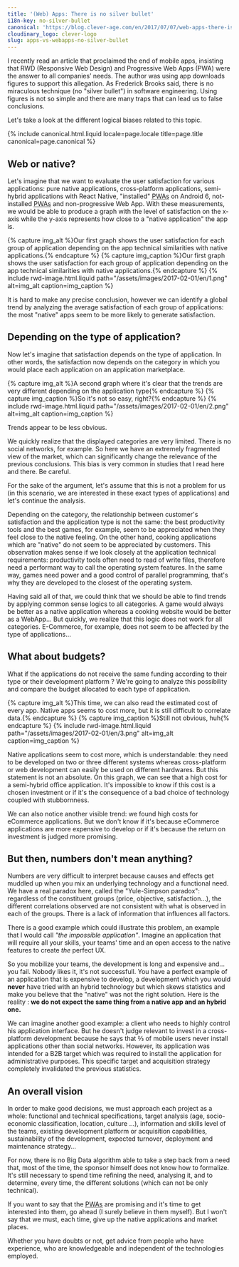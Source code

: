 ```yaml
---
title: '(Web) Apps: There is no silver bullet'
i18n-key: no-silver-bullet
canonical: 'https://blog.clever-age.com/en/2017/07/07/web-apps-there-is-no-silver-bullet/'
cloudinary_logo: clever-logo
slug: apps-vs-webapps-no-silver-bullet
---
```


I recently read an article that proclaimed the end of mobile apps, insisting
that RWD (Responsive Web Design) and Progressive Web Apps (PWA) were the answer
to all companies’ needs. The author was using app downloads figures to support
this allegation. As Frederick Brooks said, there is no miraculous technique (no
"silver bullet") in software engineering. Using figures is not so simple and
there are many traps that can lead us to false conclusions.

Let's take a look at the different logical biases related to this topic.

<!-- more -->

{% include canonical.html.liquid
    locale=page.locale
    title=page.title
    canonical=page.canonical
%}

## Web or native?

Let's imagine that we want to evaluate the user satisfaction for various
applications: pure native applications, cross-platform applications, semi-hybrid
applications with React Native, "installed"
<abbr title="Progressive Web Apps">PWAs</abbr> on Android 6, not-installed
<abbr title="Progressive Web Apps">PWAs</abbr> and non-progressive Web App. With
these measurements, we would be able to produce a graph with the level of
satisfaction on the x-axis while the y-axis represents how close to a "native
application" the app is.

{% capture img_alt %}Our first graph shows the user satisfaction for each group
of application depending on the app technical similarities with native
applications.{% endcapture %} {% capture img_caption %}Our first graph shows the
user satisfaction for each group of application depending on the app technical
similarities with native applications.{% endcapture %}
{% include rwd-image.html.liquid
path="/assets/images/2017-02-01/en/1.png"
alt=img_alt
caption=img_caption
%}

It is hard to make any precise conclusion, however we can identify a global
trend by analyzing the average satisfaction of each group of applications: the
most "native" apps seem to be more likely to generate satisfaction.

## Depending on the type of application?

Now let's imagine that satisfaction depends on the type of application. In other
words, the satisfaction now depends on the category in which you would place
each application on an application marketplace.

{% capture img_alt %}A second graph where it's clear that the trends are very
different depending on the application type{% endcapture %}
{% capture img_caption %}So it's not so easy, right?{% endcapture %}
{% include rwd-image.html.liquid
path="/assets/images/2017-02-01/en/2.png"
alt=img_alt
caption=img_caption
%}

Trends appear to be less obvious.

We quickly realize that the displayed categories are very limited. There is no
social networks, for example. So here we have an extremely fragmented view of
the market, which can significantly change the relevance of the previous
conclusions. This bias is very common in studies that I read here and there. Be
careful.

For the sake of the argument, let's assume that this is not a problem for us (in
this scenario, we are interested in these exact types of applications) and let's
continue the analysis.

Depending on the category, the relationship between customer's satisfaction and
the application type is not the same: the best productivity tools and the best
games, for example, seem to be appreciated when they feel close to the native
feeling. On the other hand, cooking applications which are "native" do not seem
to be appreciated by customers. This observation makes sense if we look closely
at the application technical requirements: productivity tools often need to read
of write files, therefore need a performant way to call the operating system
features. In the same way, games need power and a good control of parallel
programming, that's why they are developed to the closest of the operating
system.

Having said all of that, we could think that we should be able to find trends by
applying common sense logics to all categories. A game would always be better as
a native application whereas a cooking website would be better as a WebApp… But
quickly, we realize that this logic does not work for all categories.
E-Commerce, for example, does not seem to be affected by the type of
applications…

## What about budgets?

What if the applications do not receive the same funding according to their type
or their development platform ? We're going to analyze this possibility and
compare the budget allocated to each type of application.

{% capture img_alt %}This time, we can also read the estimated cost of every
app. Native apps seems to cost more, but it is still difficult to correlate
data.{% endcapture %} {% capture img_caption %}Still not obvious,
huh{% endcapture %} {% include rwd-image.html.liquid
path="/assets/images/2017-02-01/en/3.png"
alt=img_alt
caption=img_caption
%}

Native applications seem to cost more, which is understandable: they need to be
developed on two or three different systems whereas cross-platform or web
development can easily be used on different hardwares. But this statement is not
an absolute. On this graph, we can see that a high cost for a semi-hybrid office
application. It's impossible to know if this cost is a chosen investment or if
it's the consequence of a bad choice of technology coupled with stubbornness.

We can also notice another visible trend: we found high costs for eCommerce
applications. But we don't know if it's because eCommerce applications are more
expensive to develop or if it's because the return on investment is judged more
promising.

## But then, numbers don't mean anything?

Numbers are very difficult to interpret because causes and effects get muddled
up when you mix an underlying technology and a functional need. We have a real
paradox here, called the "Yule-Simpson paradox": regardless of the constituent
groups (price, objective, satisfaction…), the different correlations observed
are not consistent with what is observed in each of the groups. There is a lack
of information that influences all factors.

There is a good example which could illustrate this problem, an example that I
would call <em>"the impossible application"</em>. Imagine an application that
will require all your skills, your teams' time and an open access to the native
features to create <em>the</em> perfect UX.

So you mobilize your teams, the development is long and expensive and… you fail.
Nobody likes it, it's not successfull. You have a perfect example of an
application that is expensive to develop, a development which you would
<strong>never</strong> have tried with an hybrid technology but which skews
statistics and make you believe that the "native" was not the right solution.
Here is the reality : <strong>we do not expect the same thing from a native app
and an hybrid one.</strong>

We can imagine another good example: a client who needs to highly control his
application interface. But he doesn't judge relevant to invest in a
cross-platform development because he says that ⅔ of mobile users never install
applications other than social networks. However, its application was intended
for a B2B target which was required to install the application for
administrative purposes. This specific target and acquisition strategy
completely invalidated the previous statistics.

## An overall vision

In order to make good decisions, we must approach each project as a whole:
functional and technical specifications, target analysis (age, socio-economic
classification, location, culture ...), information and skills level of the
teams, existing development platform or acquisition capabilities, sustainability
of the development, expected turnover, deployment and maintenance strategy…

For now, there is no Big Data algorithm able to take a step back from a need
that, most of the time, the sponsor himself does not know how to formalize. It's
still necessary to spend time refining the need, analysing it, and to determine,
every time, the different solutions (which can not be only technical).

If you want to say that the <abbr title="Progressive Web Apps">PWAs</abbr> are
promising and it's time to get interested into them, go ahead (I surely believe
in them myself). But I won't say that we must, each time, give up the native
applications and market places.

Whether you have doubts or not, get advice from people who have experience, who
are knowledgeable and independent of the technologies employed.
